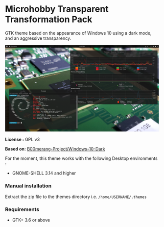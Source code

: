 # Microhobby Transparent Transformation Pack

GTK theme based on the appearance of Windows 10 using a dark mode,
and an aggressive transparency.

![Microhobby Dark Transparent](thumbnail.png)

**License :** GPL v3

**Based on:** [B00merang-Project/Windows-10-Dark](https://github.com/B00merang-Project/Windows-10-Dark)

For the moment, this theme works with the following Desktop environments : 
- GNOME-SHELL 3.14 and higher

### Manual installation

Extract the zip file to the themes directory i.e. `/home/USERNAME/.themes`

### Requirements

- GTK+ 3.6 or above
